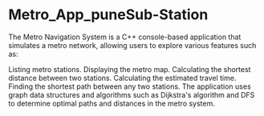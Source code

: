 # Metro_App_puneSub-Station
The Metro Navigation System is a C++ console-based application that simulates a metro network, allowing users to explore various features such as:

Listing metro stations.
Displaying the metro map.
Calculating the shortest distance between two stations.
Calculating the estimated travel time.
Finding the shortest path between any two stations.
The application uses graph data structures and algorithms such as Dijkstra's algorithm and DFS to determine optimal paths and distances in the metro system.
